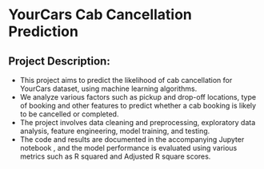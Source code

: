 # YourCars Cab Cancellation Prediction

 ## Project Description:
- This project aims to predict the likelihood of cab cancellation for YourCars dataset, using machine learning algorithms. 
- We analyze various factors such as pickup and drop-off locations, type of booking and other features to predict whether a cab booking is likely to be cancelled or completed. 
- The project involves data cleaning and preprocessing, exploratory data analysis, feature engineering, model training, and testing. 
- The code and results are documented in the accompanying Jupyter notebook , and the model performance is evaluated using various metrics such as R squared and Adjusted R square scores.
